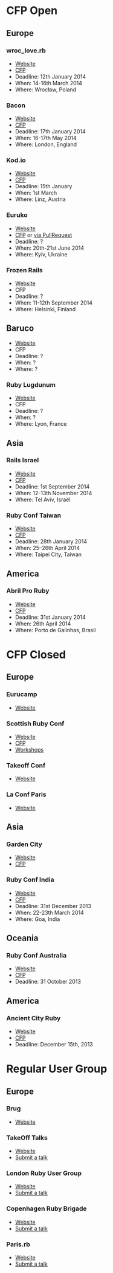 # CFP Open
## Europe

### wroc_love.rb
* [Website](http://wrocloverb.com/)
* [CFP](http://cfp.wrocloverb.com/authentications)
* Deadline: 12th January 2014
* When: 14-16th March 2014
* Where: Wrocław, Poland

### Bacon
* [Website](http://devslovebacon.com/)
* [CFP](http://devslovebacon.com/conferences/bacon-2014/submissions/new)
* Deadline: 17th January 2014
* When: 16-17th May 2014
* Where: London, England

### Kod.io
* [Website](http://linz.kod.io/)
* [CFP](https://docs.google.com/forms/d/1gTJnRrhRTsuzPTpsXvcwS5U-DfkXSQWaam9ici5i414/viewform)
* Deadline: 15th January
* When: 1st March
* Where: Linz, Austria

### Euruko
* [Website](http://www.euruko2014.org/)
* [CFP](https://docs.google.com/forms/d/1ErQwvmneEEy2p4NZvFPkjl1d9vUPEBzJV_BaJfkG4bc/viewform) or [via PullRequest](https://github.com/euruko2014/call-for-papers)
* Deadline: ?
* When: 20th-21st June 2014
* Where: Kyiv, Ukraine

### Frozen Rails
* [Website](http://2014.frozenrails.eu/)
* CFP
* Deadline: ?
* When: 11-12th September 2014
* Where: Helsinki, Finland

## Baruco
* [Website](http://www.baruco.org/)
* CFP
* Deadline: ?
* When: ?
* Where: ?
 
### Ruby Lugdunum
* [Website](http://rulu.eu/)
* CFP
* Deadline: ?
* When: ?
* Where: Lyon, France

## Asia
### Rails Israel
* [Website](http://railsisrael2014.events.co.il/save-the-date)
* [CFP](https://devcontlv.wufoo.com/forms/rails-israel-2014-call-for-papers/)
* Deadline: 1st September 2014
* When: 12-13th November 2014
* Where: Tel Aviv, Israël

### Ruby Conf Taiwan
* [Website](http://rubyconf.tw/)
* [CFP](https://kktix.com/events/rubyconftw2014-cfp/)
* Deadline: 28th January 2014
* When: 25–26th April 2014
* Where: Taipei City, Taiwan

## America
### Abril Pro Ruby
* [Website](http://abrilproruby.com/)
* [CFP](http://cfp.abrilproruby.com/proposals/new)
* Deadline: 31st January 2014
* When: 26th April 2014
* Where:  Porto de Galinhas, Brasil

# CFP Closed
## Europe
### Eurucamp
* [Website](http://2014.eurucamp.org/)

### Scottish Ruby Conf
* [Website](http://2014.scottishrubyconference.com/)
* [CFP](https://cfp.scottishrubyconference.com/users/sign_in)
* [Workshops](http://2014.scottishrubyconference.com/news/#/posts/2013-11-25-workshop-sessions/)

### Takeoff Conf
* [Website](http://takeoffconf.com/)

### La Conf Paris
* [Website](http://2014.la-conf.org/)

## Asia
### Garden City
* [Website](http://www.gardencityruby.org/)
* [CFP](http://www.gardencityruby.org/cfp/)

### Ruby Conf India
* [Website](http://rubyconfindia.org/2014/)
* [CFP](https://rubyconfindia2014.busyconf.com/proposals/new)
* Deadline: 31st December 2013
* When: 22-23th March 2014
* Where: Goa, India

## Oceania
### Ruby Conf Australia
* [Website](http://www.rubyconf.org.au/)
* [CFP](https://github.com/rubyaustralia/rubyconfau-2014-cfp)
* Deadline: 31 October 2013

## America
### Ancient City Ruby
* [Website](http://www.ancientcityruby.com/)
* [CFP](https://github.com/ancientcityruby/call_for_proposals_2014)
* Deadline: December 15th, 2013

# Regular User Group
## Europe

### Brug
* [Website](http://brug.be/)

### TakeOff Talks
* [Website](http://www.meetup.com/takeoff/)
* [Submit a talk](http://flgfactory.wufoo.com/forms/take-off-a-talk-submission/)

### London Ruby User Group
* [Website](http://lrug.org/)
* [Submit a talk](http://readme.lrug.org/#talks)

### Copenhagen Ruby Brigade
* [Website](http://copenhagenrb.dk/)
* [Submit a talk](https://groups.google.com/forum/#!forum/copenhagen-ruby-user-group)

### Paris.rb
* [Website](http://www.meetup.com/parisrb/)
* [Submit a talk](http://www.rubyparis.org/)
